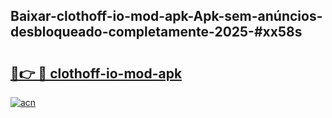 ## Baixar-clothoff-io-mod-apk-Apk-sem-anúncios-desbloqueado-completamente-2025-#xx58s

# <h2><a href="https://ainizakaria.my?title=clothoff-io-mod-apk&ref=22M">🔗👉 🔴 clothoff-io-mod-apk</a></h2>

[![acn](https://github.com/user-attachments/assets/0f9c940e-d8b0-45ae-aac7-cd30a18b3e1c)](https://ainizakaria.my?title=clothoff-io-mod-apk&ref=22M)

